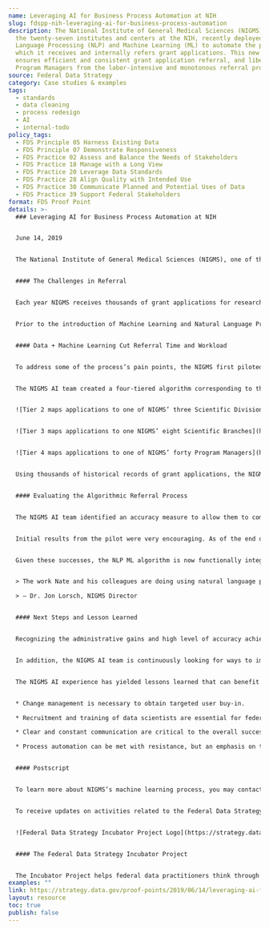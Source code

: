 ```yaml
---
name: Leveraging AI for Business Process Automation at NIH
slug: fdspp-nih-leveraging-ai-for-business-process-automation
description: The National Institute of General Medical Sciences (NIGMS), one of
  the twenty-seven institutes and centers at the NIH, recently deployed Natural
  Language Processing (NLP) and Machine Learning (ML) to automate the process by
  which it receives and internally refers grant applications. This new approach
  ensures efficient and consistent grant application referral, and liberates
  Program Managers from the labor-intensive and monotonous referral process.
source: Federal Data Strategy
category: Case studies & examples
tags:
  - standards
  - data cleaning
  - process redesign
  - AI
  - internal-todo
policy_tags:
  - FDS Principle 05 Harness Existing Data
  - FDS Principle 07 Demonstrate Responsiveness
  - FDS Practice 02 Assess and Balance the Needs of Stakeholders
  - FDS Practice 18 Manage with a Long View
  - FDS Practice 20 Leverage Data Standards
  - FDS Practice 28 Align Quality with Intended Use
  - FDS Practice 30 Communicate Planned and Potential Uses of Data
  - FDS Practice 39 Support Federal Stakeholders
format: FDS Proof Point
details: >-
  ### Leveraging AI for Business Process Automation at NIH


  June 14, 2019


  The National Institute of General Medical Sciences (NIGMS), one of the twenty-seven institutes and centers at the NIH, recently deployed Natural Language Processing (NLP) and Machine Learning (ML) to automate the process by which it receives and internally refers grant applications. This new approach ensures efficient and consistent grant application referral, and liberates Program Managers from the labor-intensive and monotonous referral process. This allows them to focus more on high-value work.


  #### The Challenges in Referral


  Each year NIGMS receives thousands of grant applications for research programs that seek to advance an understanding of various biological processes and the role that such processes play in disease prevention, diagnosis, and treatment. Following receipt, each application is internally assigned to a Program Manager (PM), who is a subject matter expert (SME) in the area of research being proposed.


  Prior to the introduction of Machine Learning and Natural Language Processing, each of the NIGMS funding opportunity announcements (FOA) had various scientific points of contact (POCs) who were responsible for receiving and referring (i.e., assigning) the applications made to that FOA to the relevant organizational PMs. This referral of research grant applications is a laborious manual process that takes each POC an average of two to three weeks to complete due to competing, and at times overlapping, responsibilities. Moreover, it is critical that each POC doing the assignment has both institutional and scientific knowledge to determine the appropriate PM to manage the application. Gaining such knowledge entails a significant amount of training time to prepare each POC and PM. Even veteran POCs may occasionally need to spend additional time and effort in considering how to refer a given application.


  #### Data + Machine Learning Cut Referral Time and Workload


  To address some of the process’s pain points, the NIGMS first piloted a machine learning approach to the receipt and referral process in October of 2017. Dr. Nathan Moore, a mathematical statistician in the NIGMS Office of Program Planning, Analysis, and Evaluation, paired his expertise in data science with institutional knowledge from a working group of NIGMS staff to create an NLP ML algorithm capable of receiving and assigning an incoming grant application to the appropriate PMs within the NIGMS.


  The NIGMS AI team created a four-tiered algorithm corresponding to the NIGMS’ organizational structure, with each descending level (tier) more granular than the previous one. Tier 1 is the NIH Institute and Center level and determines if an application is relevant to the mission of NIGMS or not. Assuming an application is indeed relevant to the NIGMS mission, it is then referred to one of NIGMS’ three Scientific Divisions. Underlying these Divisions are eight Scientific Branches. Therefore, at the most granular level, each application is assigned to one of NIGMS’ Scientific Branches and specifically to a PM located therein.


  ![Tier 2 maps applications to one of NIGMS’ three Scientific Divisions](https://strategy.data.gov/assets/img/posts/2019-06-14-image001.jpg "Tier 2 maps applications to one of NIGMS’ three Scientific Divisions")Tier 2 maps applications to one of NIGMS’ three Scientific Divisions


  ![Tier 3 maps applications to one NIGMS’ eight Scientific Branches](https://strategy.data.gov/assets/img/posts/2019-06-14-image002.jpg "Tier 3 maps applications to one of NIGMS’ eight Scientific Branches")Tier 3 maps applications to one of NIGMS’ eight Scientific Branches


  ![Tier 4 maps applications to one of NIGMS’ forty Program Managers](https://strategy.data.gov/assets/img/posts/2019-06-14-image003.jpg "Tier 4 maps applications to one of NIGMS’ forty Program Managers")Tier 4 maps applications to one of NIGMS’ forty Program Managers


  Using thousands of historical records of grant applications, the NIGMS AI team trained the NLP ML algorithm. Written in R, an open source programming language frequently used in data science, the algorithm processed the text of each application and determined associations between the application text and referral choices. Over the course of a year, the algorithm was then tested and refined using a series of pilots for applications made to three different funding opportunities: K99 (Pathway to Independence Awards), R35 (Maximizing Investigators’ Research Awards), and R01 (Research Projects) which is NIH’s most popular grant mechanism.


  #### Evaluating the Algorithmic Referral Process


  The NIGMS AI team identified an accuracy measure to allow them to compare the manual or “human-executed” referral process to the accuracy of the algorithm’s output. Each time a referral is made, the receiving PM must either accept the application, indicating that its topic is indeed part of his/her scientific area, or forward the application to a PM having a more-relevant scientific area to the application in question. The record of these actions serves as an outcome variable or benchmark for judging whether a given classification or routing, at each tier, is correct or incorrect.


  Initial results from the pilot were very encouraging. As of the end of April 2019, the categorization algorithm has been used to automatically assign more than 2000 proposals through all 4 Tiers of the process. For the K99 FOA, the Tier 2 algorithm routed 92% of applications to the correct Scientific Division (i.e. only 8 percent of applications were manually forwarded to a different Division). For the R35 FOA, the Tier 3 algorithm routed 80 percent of the applications to the correct Scientific Branch. Finally, and following a good deal of refinement, the Tier 4 algorithm was capable of routing 84 percent of R01 applications to the correct PM, matching the accuracy rate that manual referrals routinely achieve.


  Given these successes, the NLP ML algorithm is now functionally integrated with existing NIGMS grant application web-based systems and is run nightly to process new applications. Thanks to this integration, the average referral time for an application has been cut from 2-3 weeks to less than one day. Automating the initial application referral process also provides more standardized results, ensuring that institutional knowledge of grant referrals is maintained regardless of staffing changes while simultaneously allowing human experts to focus more of their time on high value work.


  > The work Nate and his colleagues are doing using natural language processing and machine learning is amazing. It’s a great example of how taking the initiative to adapt cutting-edge technologies for our business processes can make government operations significantly more efficient and effective.\

  > – Dr. Jon Lorsch, NIGMS Director


  #### Next Steps and Lesson Learned


  Recognizing the administrative gains and high level of accuracy achieved from NLP ML algorithms, the NIGMS’ senior management team has decided to expand usage of this novel system to five major FOAs that cover about 80 percent of all NIGMS research applications requiring referral.


  In addition, the NIGMS AI team is continuously looking for ways to improve the algorithm’s assignment prediction accuracy. The team is planning, for instance, to allow the algorithm to determine the three most relevant PMs for each application submitted to the NIGMS rather than just a single PM. Doing so will help PMs more easily re-assign applications that are not appropriate for their scientific areas, if needed.


  The NIGMS AI experience has yielded lessons learned that can benefit other grant making agencies when adopting similar innovations:


  * Change management is necessary to obtain targeted user buy-in.

  * Recruitment and training of data scientists are essential for federal agencies to build capacity in using data as a strategic asset to increase the effectiveness and impact of work.

  * Clear and constant communication are critical to the overall success of any process improvement effort.

  * Process automation can be met with resistance, but an emphasis on the ability of staff to focus their time on higher-level, higher-priority work can often mollify or alleviate these concerns.


  #### Postscript


  To learn more about NIGMS’s machine learning process, you may contact Dr. Anna Calcagno, Deputy Director of OPAE/NIGMS/NIH, at [Anna.Calcagno@nih.gov](mailto:Anna.Calcagno@nih.gov).


  To receive updates on activities related to the Federal Data Strategy, please [sign up for the newsletter](https://public.govdelivery.com/accounts/USGSA/subscribers/new?topic_id=USGSA_756).


  ![Federal Data Strategy Incubator Project Logo](https://strategy.data.gov/assets/img/federal-data-strategy-incubator-project-logo.png)


  #### The Federal Data Strategy Incubator Project


  The Incubator Project helps federal data practitioners think through how to improve government services, enabling the public to get the most out of federal data. This Proof Point and others will highlight the many successes and challenges data innovators face every day, revealing valuable lessons learned to share with data practitioners throughout government.
examples: ""
link: https://strategy.data.gov/proof-points/2019/06/14/leveraging-ai-for-business-process-automation-nih/
layout: resource
toc: true
publish: false
---
```


